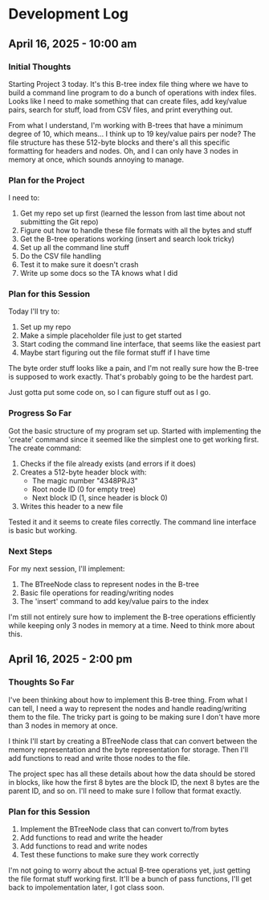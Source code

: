 # Development Log

## April 16, 2025 - 10:00 am

### Initial Thoughts
Starting Project 3 today. It's this B-tree index file thing where we have to build a command line program to do a bunch of operations with index files. Looks like I need to make something that can create files, add key/value pairs, search for stuff, load from CSV files, and print everything out.

From what I understand, I'm working with B-trees that have a minimum degree of 10, which means... I think up to 19 key/value pairs per node? The file structure has these 512-byte blocks and there's all this specific formatting for headers and nodes. Oh, and I can only have 3 nodes in memory at once, which sounds annoying to manage.

### Plan for the Project
I need to:
1. Get my repo set up first (learned the lesson from last time about not submitting the Git repo)
2. Figure out how to handle these file formats with all the bytes and stuff
3. Get the B-tree operations working (insert and search look tricky)
4. Set up all the command line stuff
5. Do the CSV file handling
6. Test it to make sure it doesn't crash
7. Write up some docs so the TA knows what I did

### Plan for this Session
Today I'll try to:
1. Set up my repo
2. Make a simple placeholder file just to get started
3. Start coding the command line interface, that seems like the easiest part
4. Maybe start figuring out the file format stuff if I have time

The byte order stuff looks like a pain, and I'm not really sure how the B-tree is supposed to work exactly. That's probably going to be the hardest part.

Just gotta put some code on, so I can figure stuff out as I go. 


### Progress So Far
Got the basic structure of my program set up. Started with implementing the 'create' command since it seemed like the simplest one to get working first. The create command:
1. Checks if the file already exists (and errors if it does)
2. Creates a 512-byte header block with:
   - The magic number "4348PRJ3"
   - Root node ID (0 for empty tree)
   - Next block ID (1, since header is block 0)
3. Writes this header to a new file

Tested it and it seems to create files correctly. The command line interface is basic but working.

### Next Steps
For my next session, I'll implement:
1. The BTreeNode class to represent nodes in the B-tree
2. Basic file operations for reading/writing nodes
3. The 'insert' command to add key/value pairs to the index

I'm still not entirely sure how to implement the B-tree operations efficiently while keeping only 3 nodes in memory at a time. Need to think more about this.




## April 16, 2025 - 2:00 pm

### Thoughts So Far
I've been thinking about how to implement this B-tree thing. From what I can tell, I need a way to represent the nodes and handle reading/writing them to the file. The tricky part is going to be making sure I don't have more than 3 nodes in memory at once.

I think I'll start by creating a BTreeNode class that can convert between the memory representation and the byte representation for storage. Then I'll add functions to read and write those nodes to the file.

The project spec has all these details about how the data should be stored in blocks, like how the first 8 bytes are the block ID, the next 8 bytes are the parent ID, and so on. I'll need to make sure I follow that format exactly.

### Plan for this Session
1. Implement the BTreeNode class that can convert to/from bytes
2. Add functions to read and write the header
3. Add functions to read and write nodes
4. Test these functions to make sure they work correctly

I'm not going to worry about the actual B-tree operations yet, just getting the file format stuff working first. It'll be a bunch of pass functions, I'll get back to impolementation later, I got class soon. 


